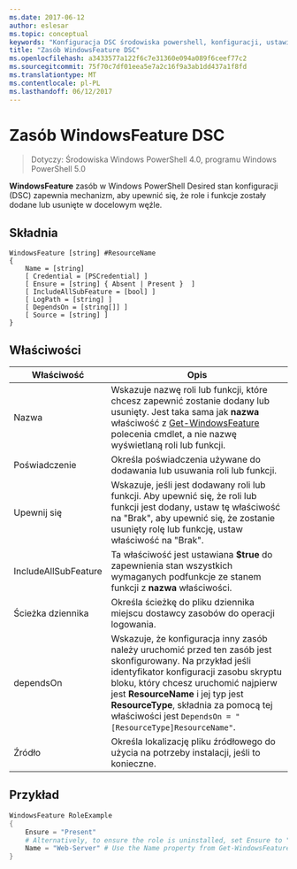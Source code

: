 ```yaml
---
ms.date: 2017-06-12
author: eslesar
ms.topic: conceptual
keywords: "Konfiguracja DSC środowiska powershell, konfiguracji, ustawienia"
title: "Zasób WindowsFeature DSC"
ms.openlocfilehash: a3433577a122f6c7e31360e094a089f6ceef77c2
ms.sourcegitcommit: 75f70c7df01eea5e7a2c16f9a3ab1dd437a1f8fd
ms.translationtype: MT
ms.contentlocale: pl-PL
ms.lasthandoff: 06/12/2017
---
```

# <a name="dsc-windowsfeature-resource"></a>Zasób WindowsFeature DSC

> Dotyczy: Środowiska Windows PowerShell 4.0, programu Windows PowerShell 5.0

**WindowsFeature** zasób w Windows PowerShell Desired stan konfiguracji (DSC) zapewnia mechanizm, aby upewnić się, że role i funkcje zostały dodane lub usunięte w docelowym węźle.

## <a name="syntax"></a>Składnia

```
WindowsFeature [string] #ResourceName
{
    Name = [string]
    [ Credential = [PSCredential] ]
    [ Ensure = [string] { Absent | Present }  ]
    [ IncludeAllSubFeature = [bool] ]
    [ LogPath = [string] ]
    [ DependsOn = [string[]] ]
    [ Source = [string] ]
}
```

## <a name="properties"></a>Właściwości

|  Właściwość  |  Opis   | 
|---|---| 
| Nazwa| Wskazuje nazwę roli lub funkcji, które chcesz zapewnić zostanie dodany lub usunięty. Jest taka sama jak __nazwa__ właściwość z [Get-WindowsFeature](https://technet.microsoft.com/en-us/library/jj205469.aspx) polecenia cmdlet, a nie nazwę wyświetlaną roli lub funkcji.| 
| Poświadczenie| Określa poświadczenia używane do dodawania lub usuwania roli lub funkcji.| 
| Upewnij się| Wskazuje, jeśli jest dodawany roli lub funkcji. Aby upewnić się, że roli lub funkcji jest dodany, ustaw tę właściwość na "Brak", aby upewnić się, że zostanie usunięty rolę lub funkcję, ustaw właściwość na "Brak".| 
| IncludeAllSubFeature| Ta właściwość jest ustawiana __$true__ do zapewnienia stan wszystkich wymaganych podfunkcje ze stanem funkcji z __nazwa__ właściwości.| 
| Ścieżka dziennika| Określa ścieżkę do pliku dziennika miejscu dostawcy zasobów do operacji logowania.| 
| dependsOn| Wskazuje, że konfiguracja inny zasób należy uruchomić przed ten zasób jest skonfigurowany. Na przykład jeśli identyfikator konfiguracji zasobu skryptu bloku, który chcesz uruchomić najpierw jest __ResourceName__ i jej typ jest __ResourceType__, składnia za pomocą tej właściwości jest `DependsOn = "[ResourceType]ResourceName"`.| 
| Źródło| Określa lokalizację pliku źródłowego do użycia na potrzeby instalacji, jeśli to konieczne.| 

## <a name="example"></a>Przykład
```powershell
WindowsFeature RoleExample
{
    Ensure = "Present" 
    # Alternatively, to ensure the role is uninstalled, set Ensure to "Absent"
    Name = "Web-Server" # Use the Name property from Get-WindowsFeature  
}
```

